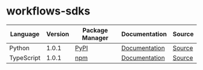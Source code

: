 # workflows-sdks

|Language|Version|Package Manager|Documentation|Source|
|-|-|-|-|-|
|Python|1.0.1|[PyPI](https://pypi.org/project/leap-workflows-python-sdk/1.0.1)|[Documentation](https://github.com/leap-ai/workflows-sdks/tree/main/sdks/python/blob//README.md)|[Source](https://github.com/leap-ai/workflows-sdks/tree/main/sdks/python)|
|TypeScript|1.0.1|[npm](https://www.npmjs.com/package/@leap-ai/workflows/v/1.0.1)|[Documentation](https://github.com/leap-ai/workflows-sdks/tree/main/sdks/typescript/blob//README.md)|[Source](https://github.com/leap-ai/workflows-sdks/tree/main/sdks/typescript)|